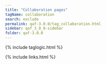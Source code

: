 ```yaml
---
title: "Collaboration pages"
tagName: collaboration
search: exclude
permalink: qaf-3.0.0/tag_collaboration.html
sidebar: qaf_3_0_0-sidebar
folder: qaf-3.0.0
---
```

{% include taglogic.html %}

{% include links.html %}
